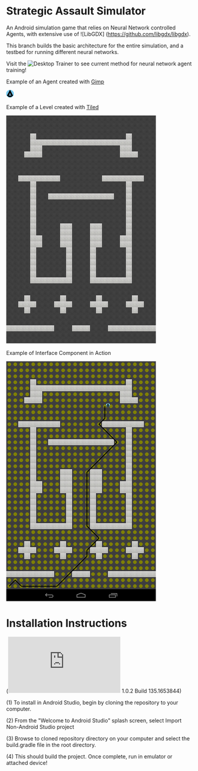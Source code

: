 # Strategic Assault Simulator
An Android simulation game that relies on Neural Network controlled Agents, with extensive use of ![LibGDX] (https://github.com/libgdx/libgdx).

This branch builds the basic architecture for the entire simulation, and a testbed for running different neural networks.

Visit the ![Desktop Trainer](https://github.com/dwaybright/SAS-DesktopTrainer) to see current method for neural network agent training!


Example of an Agent created with [Gimp](http://www.gimp.org/)

![Agent](android/assets/goodGuyDotArrow.png)

Example of a Level created with [Tiled](http://www.mapeditor.org/)

![Level 1](android/assets/MyCrappyMap.png)

Example of Interface Component in Action

![IC](android/assets/InterfaceComponent.png)

# Installation Instructions 
(![Android Studio](http://developer.android.com/sdk/index.html) 1.0.2 Build 135.1653844)

(1) To install in Android Studio, begin by cloning the repository to your computer.  

(2) From the "Welcome to Android Studio" splash screen, select Import Non-Android Studio project

(3) Browse to cloned repository directory on your computer and select the build.gradle file in the root directory.  

(4) This should build the project.  Once complete, run in emulator or attached device!
